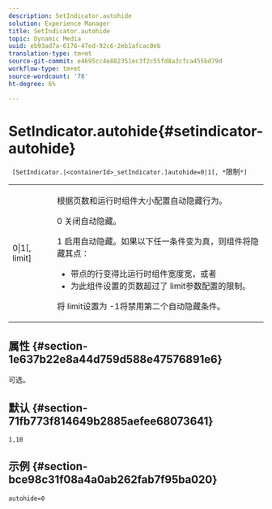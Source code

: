 ```yaml
---
description: SetIndicator.autohide
solution: Experience Manager
title: SetIndicator.autohide
topic: Dynamic Media
uuid: eb93ad7a-6176-47ed-92c6-2eb1afcac0eb
translation-type: tm+mt
source-git-commit: e4695cc4e882351ec3f2c55fd8a3cfca455bd79d
workflow-type: tm+mt
source-wordcount: '78'
ht-degree: 6%

---
```



# SetIndicator.autohide{#setindicator-autohide}

` [SetIndicator.|<containerId>_setIndicator.]autohide=0|1[, *`限制`*]`

<table id="table_0BEA0B5FFDF64E5594B534B2A87A6D88"> 
 <tbody> 
  <tr> 
   <td colname="col1"> <p> <span class="codeph">0|1[,<span class="varname"> limit</span>]</span> </p> </td> 
   <td colname="col2"> <p> 根据页数和运行时组件大小配置自动隐藏行为。 </p> <p> <span class="codeph"> 0</span> 关闭自动隐藏。 </p> <p> <span class="codeph"> 1</span> 启用自动隐藏。如果以下任一条件变为真，则组件将隐藏其点： </p> <p> 
     <ul id="ul_A7F9C1DDC6AE44BAA348B3AD440A4EDD"> 
      <li id="li_39332158806445DF874C5A52F1331B8B">带点的行变得比运行时组件宽度宽，或者 </li> 
      <li id="li_E30BAC8B609147ADB8824000F5729B21">为此组件设置的页数超过了<span class="codeph"><span class="varname"> limit</span></span>参数配置的限制。 </li> 
     </ul> </p> <p> 将<span class="codeph"><span class="varname"> limit</span></span>设置为<span class="codeph"> -1</span>将禁用第二个自动隐藏条件。 </p> </td> 
  </tr> 
 </tbody> 
</table>

## 属性 {#section-1e637b22e8a44d759d588e47576891e6}

可选。

## 默认 {#section-71fb773f814649b2885aefee68073641}

`1,10`

## 示例 {#section-bce98c31f08a4a0ab262fab7f95ba020}

`autohide=0`
